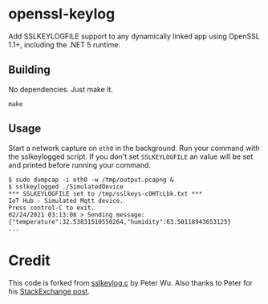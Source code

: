 # openssl-keylog

Add SSLKEYLOGFILE support to any dynamically linked app using OpenSSL 1.1+, including the .NET 5 runtime.

## Building

No dependencies. Just make it.

```
make
```

## Usage 

Start a network capture on `eth0` in the background. Run your command with the sslkeylogged script. If you don't set `SSLKEYLOGFILE` an value will be set and printed before running your command.

```
$ sudo dumpcap -i eth0 -w /tmp/output.pcapng &
$ sslkeylogged ./SimulatedDevice
*** SSLKEYLOGFILE set to /tmp/sslkeys-cOHTcLbk.txt ***
IoT Hub - Simulated Mqtt device.
Press control-C to exit.
02/24/2021 03:13:08 > Sending message: {"temperature":32.53831510550264,"humidity":63.50118943653125}
...
```

# Credit 

This code is forked from [sslkeylog.c](https://git.lekensteyn.nl/peter/wireshark-notes/tree/src/sslkeylog.c) by Peter Wu. Also thanks to Peter for his [StackExchange post](https://security.stackexchange.com/a/80174).